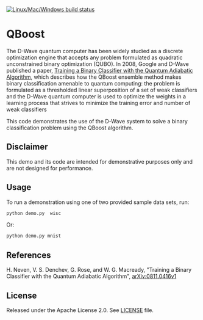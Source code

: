 [![Linux/Mac/Windows build status](
  https://circleci.com/gh/dwave-examples/qboost.svg?style=svg)](
  https://circleci.com/gh/dwave-examples/qboost)

# QBoost

The D-Wave quantum computer has been widely studied as a discrete optimization
engine that accepts any problem formulated as quadratic unconstrained binary
optimization (QUBO). In 2008, Google and D-Wave published a paper, [Training a
Binary Classifier with the Quantum Adiabatic
Algorithm](https://arxiv.org/pdf/0811.0416.pdf), which describes how the QBoost
ensemble method makes binary classification amenable to quantum computing: the
problem is formulated as a thresholded linear superposition of a set of weak
classifiers and the D-Wave quantum computer is used to optimize the weights in a
learning process that strives to minimize the training error and number of weak
classifiers

This code demonstrates the use of the D-Wave system to solve a binary
classification problem using the QBoost algorithm.

## Disclaimer

This demo and its code are intended for demonstrative purposes only and are not
designed for performance.

## Usage

To run a demonstration using one of two provided sample data sets, run:

```bash
python demo.py  wisc
```

Or:

```bash
python demo.py mnist
```

## References

H. Neven, V. S. Denchev, G. Rose, and W. G. Macready, "Training a Binary
Classifier with the Quantum Adiabatic Algorithm",
[arXiv:0811.0416v1](https://arxiv.org/pdf/0811.0416.pdf)

## License

Released under the Apache License 2.0. See [LICENSE](LICENSE) file.
